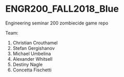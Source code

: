 # ENGR200_FALL2018_Blue
Engineering seminar 200 zombiecide game repo

Team:
1. Christian Crouthamel
2. Stefan Gergishanov
3. Michael Umbelina 
4. Alexander Whitsell
5. Destiny Nagle
6. Concetta Fischetti
